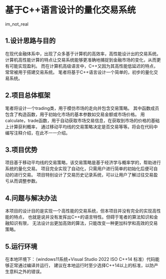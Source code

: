 # 基于C++语言设计的量化交易系统

im_not_real

## 1.设计思路与目的

在现代金融体系中，出现了众多基于计算机的高效率，高性能设计出的交易系统。
计算机高性能计算的特点让交易系统能够更准确地捕捉到金融市场的变化，从而更有可能实现盈利。
而在计算机高级语言中，C++又因为其高性能低延迟的特点，常常被用于搭建交易系统。
笔者将基于C++语言设计一个简单的，初步的量化交易系统。

## 2.项目总体框架

笔者将设计一个trading类，用于模仿市场的走向并包含交易策略。
其中函数成员包含了构造函数，用于初始化市场的基本参数如交易金额或市场价格。
用calculate，trade函数，用于自动获取市场交易信息，在获取到市场的价格的基础上计算获利概率，
通过移动平均线的交易策略决定是否交易等等。将会在代码中编写注释介绍，在此不一一介绍。

## 3.项目优势

项目基于移动平均线的交易策略，该交易策略是基于经济学与概率学的，帮助进行系统的量化交易。
项目完全实现了自动化，只需用户进行简单的初始化后便可自动的进行交易。
项目特别设计了交易历史记录系统，可以让用户了解过往交易盈亏从而调整参数。

## 4.问题与解决办法

本项目的设计目的是实现一个高性能的交易系统，但本项目并没有完全的实现高性能的特点，
也就是说并没有发挥出C++的语言特性。但碍于笔者的算法知识和金融知识有限，
无法设计出更加高效的算法，只能改变一种更加科学和高效的交易策略。

## 5.运行环境

在本地环境下：（windows11系统+Visual Studio 2022 ISO C++14 标准）代码能够正常通过编译并运行，
建议在本地运行时至少选择C++14以上的标准，以防产生意料之外的错误。
